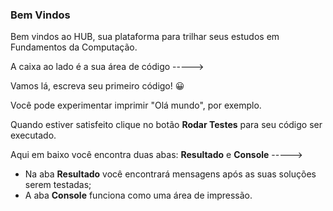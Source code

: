 ### Bem Vindos ###

Bem vindos ao HUB, sua plataforma para trilhar seus estudos em Fundamentos da Computação.

A caixa ao lado é a sua área de código -----\>

Vamos lá, escreva seu primeiro código! 😀

Você pode experimentar imprimir "Olá mundo", por exemplo.

Quando estiver satisfeito clique no botão **Rodar Testes** para seu código ser executado.

Aqui em baixo você encontra duas abas: **Resultado** e **Console** -----\>

* Na aba **Resultado** você encontrará mensagens após as suas soluções serem testadas;
* A aba **Console** funciona como uma área de impressão.